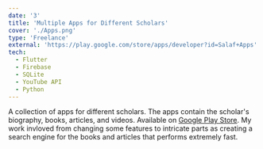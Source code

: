 ```yaml
---
date: '3'
title: 'Multiple Apps for Different Scholars'
cover: './Apps.png'
type: 'Freelance'
external: 'https://play.google.com/store/apps/developer?id=Salaf+Apps'
tech:
  - Flutter
  - Firebase
  - SQLite
  - YouTube API
  - Python
---
```

A collection of apps for different scholars. The apps contain the scholar's biography, books, articles, and videos. Available on [Google Play Store](https://play.google.com/store/apps/developer?id=Salaf+Apps). My work invloved from changing some features to intricate parts as creating a search engine for the books and articles that performs extremely fast.